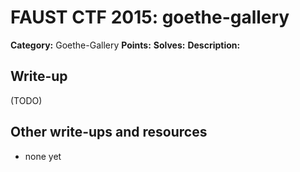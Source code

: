 # FAUST CTF 2015: goethe-gallery

**Category:** Goethe-Gallery
**Points:** 
**Solves:** 
**Description:**



## Write-up

(TODO)

## Other write-ups and resources

* none yet
